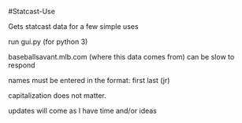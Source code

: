 #Statcast-Use

Gets statcast data for a few simple uses

run gui.py (for python 3)

baseballsavant.mlb.com (where this data comes from) can be slow to respond

names must be entered in the format: first last (jr)

capitalization does not matter.

updates will come as I have time and/or ideas
